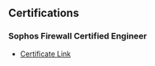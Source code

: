 ## Certifications

### Sophos Firewall Certified Engineer
- [Certificate Link](https://sophos.netexam.com/certs/11017/B7D2953A5CE34CCAB381F08CA4E92B55161656.pdf)
